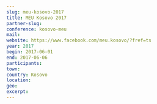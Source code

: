 ```yaml
---
slug: meu-kosovo-2017
title: MEU Kosovo 2017
partner-slug: 
conference: kosovo-meu
mail:
website: https://www.facebook.com/meu.kosovo/?fref=ts
year: 2017
begin: 2017-06-01
end: 2017-06-06
participants:
town:
country: Kosovo
location:
geo:
excerpt:
---
```

